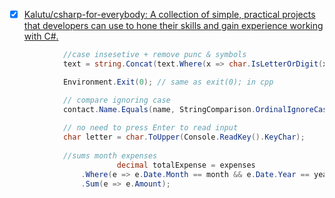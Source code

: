 - [x] [Kalutu/csharp-for-everybody: A collection of simple, practical projects that developers can use to hone their skills and gain experience working with C#.](https://github.com/Kalutu/csharp-for-everybody)

```cs
			//case insesetive + remove punc & symbols
            text = string.Concat(text.Where(x => char.IsLetterOrDigit(x) || char.IsWhiteSpace(x))).ToLower();

			Environment.Exit(0); // same as exit(0); in cpp

			// compare ignoring case
			contact.Name.Equals(name, StringComparison.OrdinalIgnoreCase)
		
			// no need to press Enter to read input
            char letter = char.ToUpper(Console.ReadKey().KeyChar);
			
			//sums month expenses
			            decimal totalExpense = expenses
                .Where(e => e.Date.Month == month && e.Date.Year == year)
                .Sum(e => e.Amount);


```
